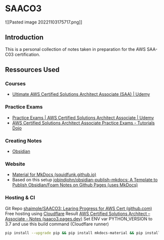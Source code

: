 
# SAACO3
![[Pasted image 20221103175717.png]]
## Introduction
This is a personal collection of notes taken in preparation for the AWS SAA-C03 certification.

## Ressources Used

### Courses
- [Ultimate AWS Certified Solutions Architect Associate (SAA) | Udemy](https://www.udemy.com/course/aws-certified-solutions-architect-associate-saa-c03/)

### Practice Exams
- [Practice Exams | AWS Certified Solutions Architect Associate | Udemy](https://www.udemy.com/course/practice-exams-aws-certified-solutions-architect-associate/)
- [AWS Certified Solutions Architect Associate Practice Exams - Tutorials Dojo](https://tutorialsdojo.com/courses/aws-certified-solutions-architect-associate-practice-exams/)

### Creating Notes
- [Obsidian](https://obsidian.md/)

### Website 
- [Material for MkDocs (squidfunk.github.io)](https://squidfunk.github.io/mkdocs-material/)
- Based on this setup [jobindjohn/obsidian-publish-mkdocs: A Template to Publish Obsidian/Foam Notes on Github Pages (uses MkDocs)](https://github.com/jobindjohn/obsidian-publish-mkdocs)

### Hosting & CI
Git Repo [shaimole/SAACO3: Learing Progress for AWS Cert (github.com)](https://github.com/shaimole/SAACO3)
Free hosting using [Cloudflare](https://www.cloudflare.com/) 
Result [AWS Certified Solutions Architect – Associate - Notes (saaco3.pages.dev)](https://saaco3.pages.dev/)
Set ENV var PYTHON_VERSION to 3.7 and use this build command (Cloudflare runner)
```bash 
pip install --upgrade pip && pip install mkdocs-material && pip install mkdocs-roamlinks-plugin && pip install mkdocs-mermaid2-plugin && shopt -s extglob && mkdir docs && mv !(docs) ./docs/ && cp ./docs/mkdocs.yaml ./mkdocs.yaml && cp ./docs/README.md ./docs/index.md && mkdocs build
```

